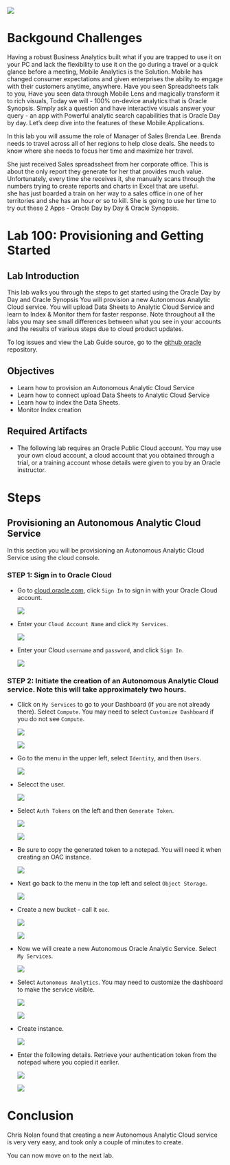 ![](images/IL-100/001.png)

# Backgound Challenges

Having a robust Business Analytics built what if you are trapped to use it on your PC and lack the flexibility to use it on the go during a travel or a quick glance before a meeting, Mobile Analytics is the Solution. Mobile has changed consumer expectations and given enterprises the ability to engage with their customers anytime, anywhere. Have you seen Spreadsheets talk to you, Have you seen data through Mobile Lens and magically transform it to rich visuals, Today we will - 100% on-device analytics that is Oracle Synopsis. Simply ask a question and have interactive visuals answer your query - an app with Powerful analytic search capabilities that is Oracle Day by day. Let’s deep dive into the features of these Mobile Applications.

In this lab you will assume the role of Manager of Sales Brenda Lee. Brenda needs to travel across all of her regions to help close deals. She needs to know where she needs to focus her time and maximize her travel.

She just received Sales spreadssheet from her corporate office.  This is about the only report they generate for her that provides much value.  Unfortunately, every time she receives it, she manually scans through the numbers trying to create reports and charts in Excel that are useful.  
she has just boarded a train on her way to a sales office in one of her territories and she has an hour or so to kill. She is going to use her time to try out these 2 Apps - Oracle Day by Day & Oracle Synopsis.

# Lab 100: Provisioning and Getting Started

## Lab Introduction
This lab walks you through the steps to get started using the Oracle Day by Day and Oracle Synopsis You will provision a new Autonomous Analytic Cloud service.  You will upload Data Sheets to Analytic Cloud Service and learn to Index & Monitor them for faster response. Note throughout all the labs you may see small differences between what you see in your accounts and the results of various steps due to cloud product updates. 

To log issues and view the Lab Guide source, go to the [github oracle](https://github.com/JHElasticsearch/Synopsis-HOL/blob/master/workshops/synopsis) repository.

## Objectives
-   Learn how to provision an Autonomous Analytic Cloud Service
-   Learn how to connect upload Data Sheets to Analytic Cloud Service 
-   Learn how to index the Data Sheets.
-   Monitor Index creation

## Required Artifacts
- The following lab requires an Oracle Public Cloud account. You may use your own cloud account, a cloud account that you obtained through a trial, or a training account whose details were given to you by an Oracle instructor.

# Steps

## Provisioning an Autonomous Analytic Cloud Service
In this section you will be provisioning an Autonomous Analytic Cloud Service using the cloud console.

### **STEP 1: Sign in to Oracle Cloud**
- Go to [cloud.oracle.com](https://cloud.oracle.com), click `Sign In` to sign in with your Oracle Cloud account.

  ![](./images/IL-100/002.png)

- Enter your `Cloud Account Name` and click `My Services`.

  ![](./images/IL-100/003.png)

- Enter your Cloud `username` and `password`, and click `Sign In`.

  ![](./images/IL-100/004.png)


### **STEP 2: Initiate the creation of an Autonomous Analytic Cloud service.  Note this will take approximately two hours.**

- Click on `My Services` to go to your Dashboard (if you are not already there).  Select `Compute`.  You may need to select `Customize Dashboard` if you do not see `Compute`.

  ![](./images/IL-100/005.png)

  ![](./images/IL-100/006.png)

- Go to the menu in the upper left, select `Identity`, and then `Users`.

  ![](./images/IL-100/007.png)

- Selecct the user.

  ![](./images/IL-100/008.png)

- Select `Auth Tokens` on the left and then `Generate Token`.

  ![](./images/IL-100/009.png)

  ![](./images/IL-100/010.png)

- Be sure to copy the generated token to a notepad.  You will need it when creating an OAC instance.

  ![](./images/IL-100/011.png)

- Next go back to the menu in the top left and select `Object Storage`.  

  ![](./images/IL-100/012.png)

- Create a new bucket - call it `oac`.

  ![](./images/IL-100/013.png)

  ![](./images/IL-100/014.png)

- Now we will create a new Autonomous Oracle Analytic Service.  Select `My Services`.

  ![](./images/IL-100/015.png)

- Select `Autonomous Analytics`.  You may need to customize the dashboard to make the service visible.

  ![](./images/IL-100/016.png)

  ![](./images/IL-100/017.png)

- Create instance.

  ![](./images/IL-100/018.png)

- Enter the following details.  Retrieve your authentication token from the notepad where you copied it earlier.

  ![](./images/IL-100/019.png)

  ![](./images/IL-100/020.png)

# Conclusion
Chris Nolan found that creating a new Autonomous Analytic Cloud service is very very easy, and took only a couple of minutes to create.

You can now move on to the next lab.